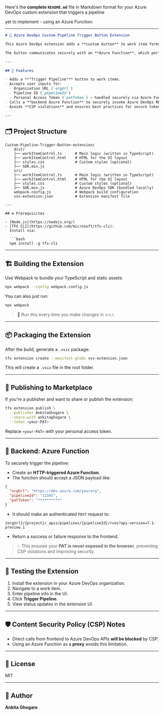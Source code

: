Here's the **complete `README.md`** file in Markdown format for your Azure DevOps custom extension that triggers a pipeline 

yet to implement  - using an Azure Function:

---

```markdown
# 🚀 Azure DevOps Custom Pipeline Trigger Button Extension

This Azure DevOps extension adds a **custom button** to work item forms that allows users to **trigger a pipeline** with custom input fields.

The button communicates securely with an **Azure Function**, which performs the actual pipeline invocation using Azure DevOps REST APIs.

---

## 🧩 Features

- Adds a **"Trigger Pipeline"** button to work items.
- Accepts user inputs for:
  - Organization URL (`orgUrl`)
  - Pipeline ID (`pipelineId`)
  - Personal Access Token (`patToken`) – handled securely via Azure Function
- Calls a **backend Azure Function** to securely invoke Azure DevOps REST API.
- Avoids **CSP violations** and ensures best practices for secure token usage.

---

```
## 🗂️ Project Structure

````
Custom-Pipeline-Trigger-Button-extension/
    dist/
    ├── workItemControl.ts      # Main logic (written in TypeScript)
    ├── workItemControl.html    # HTML for the UI layout
    ├── styles.css              # Custom styles (optional)
    ├── SDK.min.js 
    src/
    ├── workItemControl.ts      # Main logic (written in TypeScript)
    ├── workItemControl.html    # HTML for the UI layout
    ├── styles.css              # Custom styles (optional)
    ├── SDK.min.js              # Azure DevOps SDK (bundled locally)
    webpack.config.js           # Webpack build configuration
    vss-extension.json          # Extension manifest file

````
```
---

## ⚙️ Prerequisites

- [Node.js](https://nodejs.org/)
- [TFX CLI](https://github.com/microsoft/tfs-cli):  
  Install via:

  ```bash
  npm install -g tfx-cli
````
---

## 🏗️ Building the Extension

Use Webpack to bundle your TypeScript and static assets:

```bash
npx webpack --config webpack.config.js
```

You can also just run:

```bash
npx webpack
```

> 🔁 Run this every time you make changes in `src/`.

---

## 📦 Packaging the Extension

After the build, generate a `.vsix` package:

```bash
tfx extension create --manifest-globs vss-extension.json
```

This will create a `.vsix` file in the root folder.

---

## 🚀 Publishing to Marketplace

If you're a publisher and want to share or publish the extension:

```bash
tfx extension publish \
  --publisher AnkitaGhogare \
  --share-with ankitaghogare \
  --token <your-PAT>
```

Replace `<your-PAT>` with your personal access token.

---

## 🔐 Backend: Azure Function

To securely trigger the pipeline:

* Create an **HTTP-triggered Azure Function**.
* The function should accept a JSON payload like:

```json
{
  "orgUrl": "https://dev.azure.com/yourorg",
  "pipelineId": "12345",
  "patToken": "**********"
}
```

* It should make an authenticated `POST` request to:

```
{orgUrl}/{project}/_apis/pipelines/{pipelineId}/runs?api-version=7.1-preview.1
```

* Return a success or failure response to the frontend.

> 💡 This ensures your **PAT is never exposed in the browser**, preventing CSP violations and improving security.

---

## 🧪 Testing the Extension

1. Install the extension in your Azure DevOps organization.
2. Navigate to a work item.
3. Enter pipeline info in the UI.
4. Click **Trigger Pipeline**.
5. View status updates in the extension UI.

---

## 🛡️ Content Security Policy (CSP) Notes

* Direct calls from frontend to Azure DevOps APIs **will be blocked** by CSP.
* Using an Azure Function as a **proxy** avoids this limitation.

---

## 📝 License

MIT

---

## 🧠 Author

**Ankita Ghogare**
